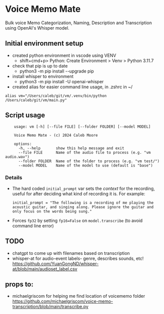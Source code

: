 # Voice Memo Mate 

Bulk voice Memo Categorization, Naming, Description and Transcription using OpenAI's Whisper model.

## Initial environment setup
- created python environment in vscode using VENV
  - shift+cmd+p> Python: Create Environment > Venv > Python 3.11.7
- check that pip is up to date
  - python3 -m pip install --upgrade pip
- install whisper to environment
  - python3 -m pip install -U openai-whisper
- created alias for easier command line usage, in .zshrc in ~/

`alias vm="/Users/caleb/git/vm/.venv/bin/python /Users/caleb/git/vm/main.py"`

## Script usage
```
    usage: vm [-h] [--file FILE] [--folder FOLDER] [--model MODEL]

    Voice Memo Mate - (c) 2024 Caleb Moore

    options:
      -h, --help       show this help message and exit
      --file FILE      Name of the audio file to process (e.g. "vm audio.wav")
      --folder FOLDER  Name of the folder to process (e.g. "vm test/")
      --model MODEL    Name of the model to use (default is "base")
```
### Details
- The hard coded `initial_prompt` var sets the *context* for the recording, useful for after deciding what kind of recording it is. For example:

  ```initial_prompt = "The following is a recording of me playing the acoustic guitar, and singing along. Please ignore the guitar and only focus on the words being sung."```

- Forces `fp32` by setting `fp16=False` on `model.transcribe` (to avoid command line error)

## TODO 
+ chatgpt to come up with filenames based on transcription
+ whisper-at for audio-event labels- genre, describes sounds, etc!
https://github.com/YuanGongND/whisper-at/blob/main/audioset_label.csv


## props to:
- michaelgriscom for helping me find location of voicememo folder
https://github.com/michaelgriscom/voice-memo-transcription/blob/main/transcribe.py